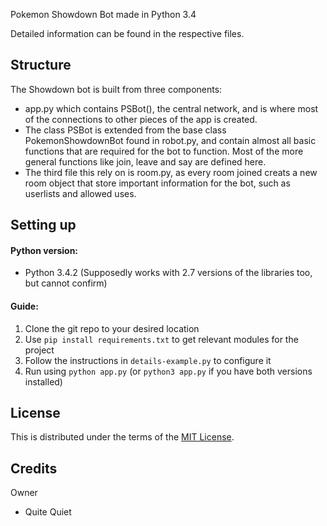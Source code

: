 Pokemon Showdown Bot made in Python 3.4

Detailed information can be found in the respective files.

Structure
---------

The Showdown bot is built from three components:

- app.py which contains PSBot(), the central network, and is where most of the connections to other pieces of the app is created.
- The class PSBot is extended from the base class PokemonShowdownBot found in robot.py, and contain almost all basic functions that are required for the bot to function. Most of the more general functions like join, leave and say are defined here.
- The third file this rely on is room.py, as every room joined creats a new room object that store important information for the bot, such as userlists and allowed uses.

Setting up
----------
#### Python version:
- Python 3.4.2 (Supposedly works with 2.7 versions of the libraries too, but cannot confirm)

#### Guide:
1. Clone the git repo to your desired location
2. Use `pip install requirements.txt` to get relevant modules for the project
3. Follow the instructions in `details-example.py` to configure it
4. Run using `python app.py` (or `python3 app.py` if you have both versions installed)

License
-------

This is distributed under the terms of the [MIT License][1].

  [1]: https://github.com/QuiteQuiet/PokemonShowdownBot/blob/master/LICENCE

Credits
-------

Owner

- Quite Quiet
